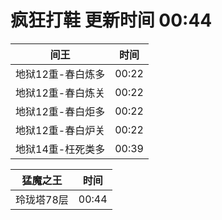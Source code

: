 # 疯狂打鞋 更新时间 00:44

| 间王   | 时间    |
|--------|-------|
| 地狱12重-春白炼多 | 00:22 |
| 地狱12重-春白炼关 | 00:22 |
| 地狱12重-春白炬多 | 00:22 |
| 地狱12重-春白炉关 | 00:22 |
| 地狱14重-枉死类多 | 00:39 |

| 猛魔之王   | 时间    |
|--------|-------|
| 玲珑塔78层 | 00:44 |
